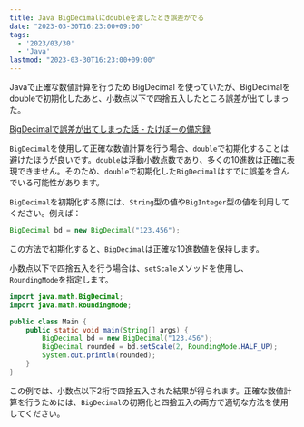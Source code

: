 ```yaml
---
title: Java BigDecimalにdoubleを渡したとき誤差がでる
date: "2023-03-30T16:23:00+09:00"
tags:
  - '2023/03/30'
  - 'Java'
lastmod: "2023-03-30T16:23:00+09:00"
---
```


Javaで正確な数値計算を行うため BigDecimal を使っていたが、BigDecimalをdoubleで初期化したあと、小数点以下で四捨五入したところ誤差が出てしまった。

[BigDecimalで誤差が出てしまった話 - たけぼーの備忘録](https://tks-lab.hatenablog.com/entry/2017/03/03/131427)

`BigDecimal`を使用して正確な数値計算を行う場合、`double`で初期化することは避けたほうが良いです。`double`は浮動小数点数であり、多くの10進数は正確に表現できません。そのため、`double`で初期化した`BigDecimal`はすでに誤差を含んでいる可能性があります。

`BigDecimal`を初期化する際には、`String`型の値や`BigInteger`型の値を利用してください。例えば：

```java
BigDecimal bd = new BigDecimal("123.456");

```

この方法で初期化すると、`BigDecimal`は正確な10進数値を保持します。

小数点以下で四捨五入を行う場合は、`setScale`メソッドを使用し、`RoundingMode`を指定します。

```java
import java.math.BigDecimal;
import java.math.RoundingMode;

public class Main {
    public static void main(String[] args) {
        BigDecimal bd = new BigDecimal("123.456");
        BigDecimal rounded = bd.setScale(2, RoundingMode.HALF_UP);
        System.out.println(rounded);
    }
}
```

この例では、小数点以下2桁で四捨五入された結果が得られます。正確な数値計算を行うためには、`BigDecimal`の初期化と四捨五入の両方で適切な方法を使用してください。
